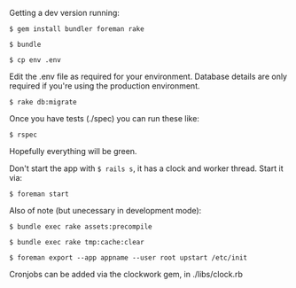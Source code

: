 Getting a dev version running:

`$ gem install bundler foreman rake`

`$ bundle`

`$ cp env .env`

Edit the .env file as required for your environment. Database details are only required if you're using the production environment.

`$ rake db:migrate`

Once you have tests (./spec) you can run these like:

`$ rspec`

Hopefully everything will be green.

Don't start the app with `$ rails s`, it has a clock and worker thread. Start it via:

`$ foreman start`

Also of note (but unecessary in development mode):

`$ bundle exec rake assets:precompile`

`$ bundle exec rake tmp:cache:clear`

`$ foreman export --app appname --user root upstart /etc/init`

Cronjobs can be added via the clockwork gem, in ./libs/clock.rb
